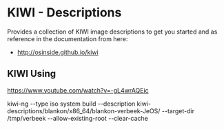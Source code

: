 # KIWI - Descriptions
Provides a collection of KIWI image descriptions to get you started
and as reference in the documentation from here:

* http://osinside.github.io/kiwi

## KIWI Using

https://www.youtube.com/watch?v=-gL4wrAQEic

kiwi-ng --type iso system build --description kiwi-descriptions/blankon/x86_64/blankon-verbeek-JeOS/ --target-dir /tmp/verbeek --allow-existing-root --clear-cache
